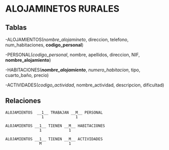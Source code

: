# ALOJAMINETOS RURALES

## Tablas 

-ALOJAMIENTOS(*nombre_alojamineto*, direccion, telefono, num_habitaciones, **codigo_personal**)

-PERSONAL(*codigo_personal*, nombre, apellidos, direccion, NIF, **nombre_alojamiento**)

-HABITACIONES(***nombre_alojamiento***, *numero_habitacion*, tipo, cuarto_baño, precio)

-ACTIVIDADES(*codigo_actividad*, nombre_actividad, descripcion, dificultad)

## Relaciones

```
ALOJAMIENTOS  __1__ TRABAJAN __M__ PERSONAL
                1              1

ALOJAMIENTOS __1__ TIENEN __M__ HABITACIONES
               1            1

ALOJAMIENTOS __1__ TIENEN __M__ ACTIVIDADES
               M            1
```